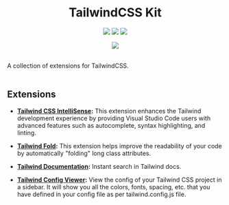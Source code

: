 <h1 align="center">TailwindCSS Kit</h1>
<p align="center">
<a target="_blank" href="https://marketplace.visualstudio.com/items?itemName=KalimahApps.tailwindcss-kit">
  <img src="https://img.shields.io/visual-studio-marketplace/v/KalimahApps.tailwindcss-kit?style=flat-square"></a>
  <a target="_blank" href="https://marketplace.visualstudio.com/items?itemName=KalimahApps.tailwindcss-kit">
  <img src="https://img.shields.io/visual-studio-marketplace/azure-devops/installs/total/KalimahApps.tailwindcss-kit?style=flat-square"></a>
<a target="_blank" href="https://marketplace.visualstudio.com/items?itemName=KalimahApps.tailwindcss-kit">
  <img src="https://img.shields.io/visual-studio-marketplace/d/KalimahApps.tailwindcss-kit?style=flat-square"></a>
</p>
<p align="center">
<a target=_blank href="https://twitter.com/KalimahApps">
  <img src="https://img.shields.io/twitter/follow/KalimahApps?style=for-the-badge">
</a>
</p>
<br>
A collection of extensions for TailwindCSS.
<br>
<br>

## Extensions
- **[Tailwind CSS IntelliSense](https://marketplace.visualstudio.com/items?itemName=bradlc.vscode-tailwindcss):** This extension enhances the Tailwind development experience by providing Visual Studio Code users with advanced features such as autocomplete, syntax highlighting, and linting.

- **[Tailwind Fold](https://marketplace.visualstudio.com/items?itemName=stivo.tailwind-fold):** This extension helps improve the readability of your code by automatically "folding" long class attributes.

- **[Tailwind Documentation](https://marketplace.visualstudio.com/items?itemName=alfredbirk.tailwind-documentation):** Instant search in Tailwind docs.

- **[Tailwind Config Viewer](https://marketplace.visualstudio.com/items?itemName=KalimahApps.tailwind-config-viewer):** View the config of your Tailwind CSS project in a sidebar. It will show you all the colors, fonts, spacing, etc. that you have defined in your config file as per tailwind.config.js file.